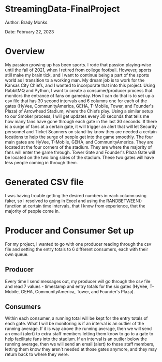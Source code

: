 # StreamingData-FinalProject

Author: Brady Monks

Date: February 22, 2023

# Overview

My passion growing up has been sports. I rode that passion playing-wise until the fall of 2021, when I retired from college football. However, sports still make my brain tick, and I want to continue being a part of the sports world as I transition to a working man. My dream job is to work for the Kansas City Chiefs, and I wanted to incorporate that into this project. Using RabbitMQ and Python, I want to create a consumer/producer process that monitors the entrance of fans on gameday. How I can do that is to set up a csv file that has 30 second intervals and 6 columns one for each of the gates (HyVee, CommunityAmerica, GEHA, T-Mobile, Tower, and Founder's Plaza) of Arrowhead Stadium, where the Chiefs play. Using a similar setup to our Smoker process, I will get updates every 30 seconds that tells me how many fans have gone through each gate in the last 30 seconds. If there is a surge of fans at a certain gate, it will trigger an alert that will let Security personnel and Ticket Scanners on stand-by know they are needed a certain locations to help the surge of people get into the game smoothly. The four main gates are HyVee, T-Mobile, GEHA, and CommunityAmerica. They are located at the four corners of the stadium. They are where the majority of fans will enter the game through. Tower Gate and Founder's Plaza Gate will be located on the two long sides of the stadium. These two gates will have less people coming in through them. 

# Generated CSV file

I was having trouble getting the desired numbers in each column using faker, so I resolved to going in Excel and using the RANDBETWEEN() function at certain time intervals, that I know from experience, that the majority of people come in. 

# Producer and Consumer Set up

For my project, I wanted to go with one producer reading through the csv file and setting the entry totals to 6 different consumers, each with their own queue. 

## Producer

Every time I send messages out, my producer will go through the csv file and read 7 values - timestamp and entry totals for the six gates (HyVee, T-Mobile, GEHA, CommunityAmerica, Tower, and Founder's Plaza). 

## Consumers

Within each consumer, a running total will be kept for the entry totals of each gate. What I will be monitoring is if an interval is an outlier of the running average. If it is way above the running average, then we will send an email (alert) to extra staff members letting them know to go to a gate to help facilitate fans into the stadium. If an interval is an outlier below the running average, then we will send an email (alert) to those staff members, letting them know they aren't needed at those gates anymore, and they may return back to where they were.
  